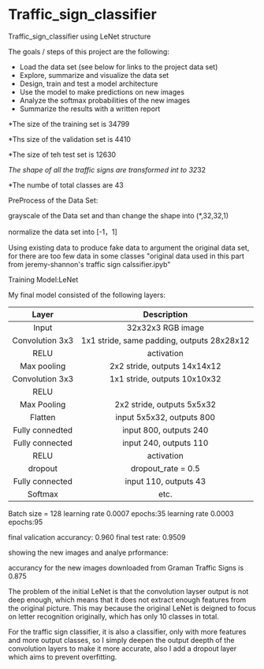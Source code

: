 # Traffic_sign_classifier
Traffic_sign_classifier using LeNet structure

The goals / steps of this project are the following:
* Load the data set (see below for links to the project data set)
* Explore, summarize and visualize the data set
* Design, train and test a model architecture
* Use the model to make predictions on new images
* Analyze the softmax probabilities of the new images
* Summarize the results with a written report

*The size of the training set is 34799

*Ths size of the validation set is 4410

*The size of teh test set is 12630

*The shape of all the traffic signs are transformed int to 32*32

*The numbe of total classes are 43


PreProcess of the Data Set:

grayscale of the Data set and than change the shape into (*,32,32,1)

normalize the data set into [-1，1]

Using existing data to produce fake data to argument the original data set, for there are too few data in some classes
"original data used in this part from jeremy-shannon's traffic sign calssifier.ipyb"

Training Model:LeNet



My final model consisted of the following layers:

| Layer             		|     Description	        	            				| 
|:---------------------:|:---------------------------------------------:| 
| Input         		    | 32x32x3 RGB image   			    		        		| 
| Convolution 3x3     	| 1x1 stride, same padding, outputs 28x28x12 	  |
| RELU				        	| activation    					                			|
| Max pooling	        	| 2x2 stride,  outputs 14x14x12         				|
| Convolution 3x3	      | 1x1 stride,  outputs 10x10x32 		        		|
| RELU          	      |                                		        		|
| Max Pooling	          | 2x2 stride,  outputs 5x5x32    		        		|
| Flatten       	      | input 5x5x32, outputs 800      	         			|
| Fully connedted	      | input 800,    outputs 240      		        		|
| Fully connected		    | input 240,    outputs 110				          		|
| RELU          	      | activation                             				|
| dropout          	    | dropout_rate = 0.5               			      	|
| Fully connected	    	| input 110,    outputs 43					          	|
| Softmax			        	| etc.      


Batch size = 128
learning rate 0.0007 epochs:35
learning rate 0.0003 epochs:95

final valication accurancy: 0.960
final test rate: 0.9509

showing the new images and analye prformance:

accurancy for the new images downloaded from Graman Traffic Signs is 0.875

The problem of the initial LeNet is that the convolution layser output is not deep enough, which means that it does not extract enough features from the original picture. This may because the original LeNet is deigned to focus on letter recognition originally, which has only 10 classes in total.

For the traffic sign classifier, it is also a classifier, only with more features and more output classes, so I simply deepen the output deepth of the convolution layers to make it more accurate, also I add a dropout layer which aims to prevent overfitting.



